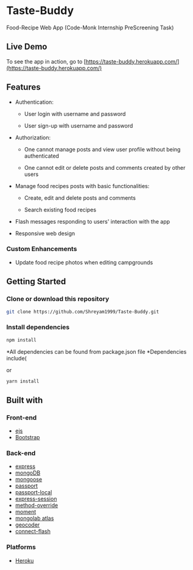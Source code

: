 # Taste-Buddy
Food-Recipe Web App
(Code-Monk Internship PreScreening Task)
> 

## Live Demo

To see the app in action, go to [https://taste-buddy.herokuapp.com/](https://taste-buddy.herokuapp.com/)

## Features

* Authentication:
  
  * User login with username and password

  * User sign-up with username and password

* Authorization:

  * One cannot manage posts and view user profile without being authenticated

  * One cannot edit or delete posts and comments created by other users


* Manage food recipes posts with basic functionalities:

  * Create, edit and delete posts and comments
  
  * Search existing food recipes
  

* Flash messages responding to users' interaction with the app

* Responsive web design

### Custom Enhancements

* Update food recipe photos when editing campgrounds
 
## Getting Started

### Clone or download this repository

```sh
git clone https://github.com/Shreyam1999/Taste-Buddy.git
```

### Install dependencies

```sh
npm install
```
*All dependencies can be found from package.json file
*Dependencies include(

or

```sh
yarn install
```

## Built with

### Front-end

* [ejs](http://ejs.co/)
* [Bootstrap](https://getbootstrap.com/docs/3.3/)

### Back-end

* [express](https://expressjs.com/)
* [mongoDB](https://www.mongodb.com/)
* [mongoose](http://mongoosejs.com/)
* [passport](http://www.passportjs.org/)
* [passport-local](https://github.com/jaredhanson/passport-local#passport-local)
* [express-session](https://github.com/expressjs/session#express-session)
* [method-override](https://github.com/expressjs/method-override#method-override)
* [moment](https://momentjs.com/)
* [mongolab atlas](https://mongolabatlas.com/)
* [geocoder](https://github.com/wyattdanger/geocoder#geocoder)
* [connect-flash](https://github.com/jaredhanson/connect-flash#connect-flash)

### Platforms

* [Heroku](https://www.heroku.com/)


